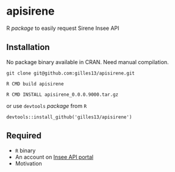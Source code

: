 
<!-- README.md is generated from README.Rmd. Please edit that file -->

# apisirene

R *package* to easily request Sirene Insee API

## Installation

No package binary available in CRAN. Need manual compilation.

    git clone git@github.com:gilles13/apisirene.git

    R CMD build apisirene

    R CMD INSTALL apisirene_0.0.0.9000.tar.gz

or use `devtools` *package* from `R`

    devtools::install_github('gilles13/apisirene')

## Required

- `R` binary
- An account on [Insee API
  portal](https://portail-api.insee.fr/catalog/all)
- Motivation
